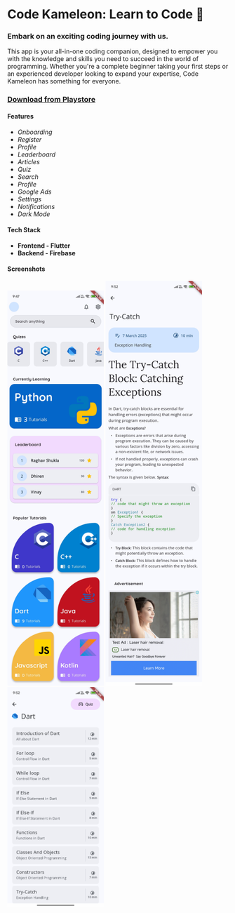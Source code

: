 # Code Kameleon: Learn to Code 🐍
### Embark on an exciting coding journey with us.

This app is your all-in-one coding companion, designed to empower you with the knowledge and skills you need to succeed in the world of programming. Whether you're a complete beginner taking your first steps or an experienced developer looking to expand your expertise, Code Kameleon has something for everyone.

### [Download from Playstore](https://play.google.com/store/apps/details?id=com.techlyverse.codekameleon&hl=en)

#### Features
* *Onboarding*
* *Register*
* *Profile*
* *Leaderboard*
* *Articles*
* *Quiz*
* *Search*
* *Profile*
* *Google Ads*
* *Settings*
* *Notifications*
* *Dark Mode*

#### Tech Stack
* **Frontend - Flutter**
* **Backend - Firebase**

#### Screenshots

<img src="https://github.com/raghav042/codekameleon/blob/raghav/screenshots/home_light.jpg" width="220"> <img src="https://github.com/raghav042/codekameleon/blob/raghav/screenshots/ts_light.jpg" width="220"> <img src="https://github.com/raghav042/codekameleon/blob/raghav/screenshots/tutorial_light.jpg" width="220">






